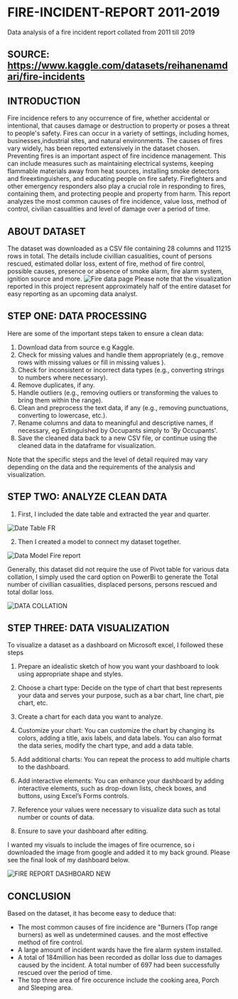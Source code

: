 # FIRE-INCIDENT-REPORT 2011-2019
Data analysis of a fire incident report collated from 2011 till 2019

## SOURCE: https://www.kaggle.com/datasets/reihanenamdari/fire-incidents

## INTRODUCTION

Fire incidence refers to any occurrence of fire, whether accidental or intentional, that causes damage or destruction to property or poses a threat to people's safety. Fires can occur in a variety of settings, including homes, businesses,industrial sites, and natural environments. The causes of fires vary widely, has been reported extensively in the dataset chosen. Preventing fires is an important aspect of fire incidence management. This can include measures such as maintaining electrical systems, keeping flammable materials away from heat sources, installing smoke detectors and fireextinguishers, and educating people on fire safety. Firefighters and other emergency responders also play a crucial role in responding to fires, containing them, and protecting people and property from harm. This report analyzes the most common causes of fire incidence, value loss, method of control, civilian casualities and level of damage over a period of time.

 ## ABOUT DATASET

The dataset was downloaded as a CSV file containing 28 columns and 11215 rows in total. The details include civillian casualities, count of persons rescued, estimated dollar loss, extent of fire, method of fire control, possible causes, presence or absence of smoke alarm, fire alarm system, ignition source and more. 
![Fire data page](https://user-images.githubusercontent.com/127628101/224685019-9fe551e2-9232-4bac-a64e-f258372c5eec.png)
Please note that the visualization reported in this project represent approximately half of the entire dataset for easy reporting as an upcoming data analyst.

## STEP ONE: DATA PROCESSING
Here are some of the important steps taken to ensure a clean data:
1. Download data from source e.g Kaggle.
2. Check for missing values and handle them appropriately (e.g., remove rows with missing values or fill in missing values ).
3. Check for inconsistent or incorrect data types (e.g., converting strings to numbers where necessary).
4. Remove duplicates, if any.
5. Handle outliers (e.g., removing outliers or transforming the values to bring them within the range).
6. Clean and preprocess the text data, if any (e.g., removing punctuations, converting to lowercase, etc.).
7. Rename columns and data to meaningful and descriptive names, if necessary, eg Extinguished by Occupants simply to 'By Occupants'.
8. Save the cleaned data back to a new CSV file, or continue using the cleaned data in the dataframe for visualization.
 
Note that the specific steps and the level of detail required may vary depending on the data and the requirements of the analysis and visualization.

## STEP TWO: ANALYZE CLEAN DATA
1) First, I included the date table and extracted the year and quarter.

![Date Table FR](https://user-images.githubusercontent.com/127628101/224692842-ade3bece-8c86-46f7-8690-b081aee2dc66.png)

2) Then I created a model to connect my dataset together.

![Data Model Fire report](https://user-images.githubusercontent.com/127628101/224693211-4b5982c2-1e27-469f-a62e-9583500eeadc.png)

Generally, this dataset did not require the use of Pivot table for various data collation, I simply used the card option on PowerBi to generate the Total number of civillian casualities, displaced persons, persons rescued and total dollar loss.

![DATA COLLATION](https://user-images.githubusercontent.com/127628101/224696033-621bc1d5-e61b-43b2-8686-8305caba311d.png)

## STEP THREE: DATA VISUALIZATION
To visualize a dataset as a dashboard on Microsoft excel, I followed these steps

1. Prepare an idealistic sketch of how you want your dashboard to look using appropriate shape and styles.

2. Choose a chart type: Decide on the type of chart that best represents your data and serves your purpose, such as a bar chart, line chart, pie chart, etc.

3. Create a chart for each data you want to analyze.

4. Customize your chart: You can customize the chart by changing its colors, adding a title, axis labels, and data labels. You can also format the data series, modify the chart type, and add a data table.

5. Add additional charts: You can repeat the process to add multiple charts to the dashboard.

6. Add interactive elements: You can enhance your dashboard by adding interactive elements, such as drop-down lists, check boxes, and buttons, using Excel’s Forms controls.

7. Reference your values were necessary to visualize data such as total number or counts of data.

8. Ensure to save your dashboard after editing.

I wanted my visuals to include the images of fire ocurrence, so i downloaded the image from google and added it to my back ground. Please see the final look of my dashboard below.

![FIRE REPORT DASHBOARD NEW](https://user-images.githubusercontent.com/127628101/224700008-995b7664-b825-4ec6-9757-b46e8cee833c.png)

## CONCLUSION
Based on the dataset, it has become easy to deduce that:
- The most common causes of fire incidence are "Burners (Top range burners) as well as undetermined causes. and the most effective method of fire control.
- A large amount of incident wards have the fire alarm system installed.
- A total of 184million has been recorded as dollar loss due to damages caused by the incident.
A total number of 697 had been successfully rescued over the period of time.
- The top three area of fire occurence include the cooking area, Porch and Sleeping area.
